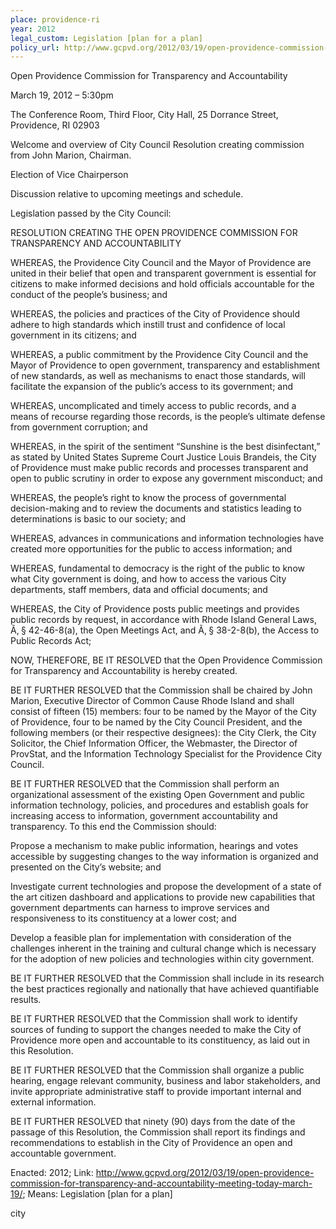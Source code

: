 ```yaml
---
place: providence-ri
year: 2012
legal_custom: Legislation [plan for a plan]
policy_url: http://www.gcpvd.org/2012/03/19/open-providence-commission-for-transparency-and-accountability-meeting-today-march-19/
---
```


<p>Open Providence Commission for Transparency and Accountability
 <p>March 19, 2012 – 5:30pm
 <p>The Conference Room, Third Floor, City Hall, 25 Dorrance Street, Providence, RI 02903
 <p>Welcome and overview of City Council Resolution creating commission from John Marion, Chairman.
 <p>Election of Vice Chairperson
 <p>Discussion relative to upcoming meetings and schedule.
 <p>
<p>Legislation passed by the City Council:
 <p>RESOLUTION CREATING THE OPEN PROVIDENCE COMMISSION FOR TRANSPARENCY AND ACCOUNTABILITY
 <p>WHEREAS, the Providence City Council and the Mayor of Providence are united in their belief that open and transparent government is essential for citizens to make informed decisions and hold officials accountable for the conduct of the people’s business; and
 <p>WHEREAS, the policies and practices of the City of Providence should adhere to high standards which instill trust and confidence of local government in its citizens; and
 <p>WHEREAS, a public commitment by the Providence City Council and the Mayor of Providence to open government, transparency and establishment of new standards, as well as mechanisms to enact those standards, will facilitate the expansion of the public’s access to its government; and
 <p>WHEREAS, uncomplicated and timely access to public records, and a means of recourse regarding those records, is the people’s ultimate defense from government corruption; and
 <p>WHEREAS, in the spirit of the sentiment “Sunshine is the best disinfectant,” as stated by United States Supreme Court Justice Louis Brandeis, the City of Providence must make public records and processes transparent and open to public scrutiny in order to expose any government misconduct; and
 <p>WHEREAS, the people’s right to know the process of governmental decision-making and to review the documents and statistics leading to determinations is basic to our society; and
 <p>WHEREAS, advances in communications and information technologies have created more opportunities for the public to access information; and
 <p>WHEREAS, fundamental to democracy is the right of the public to know what City government is doing, and how to access the various City departments, staff members, data and official documents; and
 <p>WHEREAS, the City of Providence posts public meetings and provides public records by request, in accordance with Rhode Island General Laws, Ã‚ § 42-46-8(a), the Open Meetings Act, and Ã‚ § 38-2-8(b), the Access to Public Records Act;
 <p>NOW, THEREFORE, BE IT RESOLVED that the Open Providence Commission for Transparency and Accountability is hereby created.
 <p>BE IT FURTHER RESOLVED that the Commission shall be chaired by John Marion, Executive Director of Common Cause Rhode Island and shall consist of fifteen (15) members: four to be named by the Mayor of the City of Providence, four to be named by the City Council President, and the following members (or their respective designees): the City Clerk, the City Solicitor, the Chief Information Officer, the Webmaster, the Director of ProvStat, and the Information Technology Specialist for the Providence City Council.
 <p>BE IT FURTHER RESOLVED that the Commission shall perform an organizational assessment of the existing Open Government and public information technology, policies, and procedures and establish goals for increasing access to information, government accountability and transparency. To this end the Commission should:
 <p>Propose a mechanism to make public information, hearings and votes accessible by suggesting changes to the way information is organized and presented on the City’s website; and
 <p>Investigate current technologies and propose the development of a state of the art citizen dashboard and applications to provide new capabilities that government departments can harness to improve services and responsiveness to its constituency at a lower cost; and
 <p>Develop a feasible plan for implementation with consideration of the challenges inherent in the training and cultural change which is necessary for the adoption of new policies and technologies within city government.
 <p>BE IT FURTHER RESOLVED that the Commission shall include in its research the best practices regionally and nationally that have achieved quantifiable results.
 <p>BE IT FURTHER RESOLVED that the Commission shall work to identify sources of funding to support the changes needed to make the City of Providence more open and accountable to its constituency, as laid out in this Resolution.
 <p>BE IT FURTHER RESOLVED that the Commission shall organize a public hearing, engage relevant community, business and labor stakeholders, and invite appropriate administrative staff to provide important internal and external information.
 <p>BE IT FURTHER RESOLVED that ninety (90) days from the date of the passage of this Resolution, the Commission shall report its findings and recommendations to establish in the City of Providence an open and accountable government.

</p>
<history>
 

Enacted: 2012; 
Link: http://www.gcpvd.org/2012/03/19/open-providence-commission-for-transparency-and-accountability-meeting-today-march-19/; 
Means: Legislation [plan for a plan]

</history>

<tags>

<tag>city</tag>



</tags>
</p>
</p></p></p></p></p></p></p></p></p></p></p></p></p></p></p></p></p></p></p></p></p></p></p></p></p></p>
